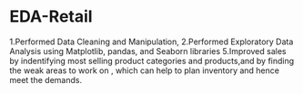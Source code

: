 # EDA-Retail
1.Performed Data Cleaning and Manipulation,
2.Performed Exploratory Data Analysis using Matplotlib, pandas, and Seaborn libraries
5.Improved sales by indentifying most selling product categories and products,and by finding the weak areas to work on , which can help to plan inventory and hence meet the demands.
